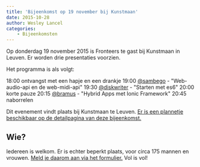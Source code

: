 ```yaml
---
title: 'Bijeenkomst op 19 november bij Kunstmaan'
date: 2015-10-28
author: Wesley Lancel
categories:
    - Bijeenkomsten
---
```


Op donderdag 19 november 2015 is Fronteers te gast bij Kunstmaan in Leuven. Er worden drie presentaties voorzien.

Het programma is als volgt:

18:00 ontvangst met een hapje en een drankje
19:00 [@sambego](https://twitter.com/sambego) - "Web-audio-api en de web-midi-api"
19:30 [@diskwriter](https://twitter.com/diskwriter) - "Starten met es6"
20:00 korte pauze
20:15 [@bramus](https://twitter.com/bramus) - "Hybrid Apps met Ionic Framework"
20:45 naborrelen

Dit evenement vindt plaats bij Kunstmaan te Leuven. [Er is een plannetje beschikbaar op de detailpagina van deze bijeenkomst.](/bijeenkomsten/2015/kunstmaan)

## Wie?

Iedereen is welkom. Er is echter beperkt plaats, voor circa 175 mannen en vrouwen. [Meld je daarom aan via het formulier.](/bijeenkomsten/2015/kunstmaan#formulier-1) Vol is vol!

